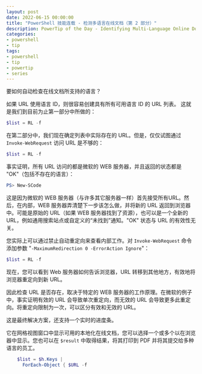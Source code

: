 ```yaml
---
layout: post
date: 2022-06-15 00:00:00
title: "PowerShell 技能连载 - 检测多语言在线文档（第 2 部分）"
description: PowerTip of the Day - Identifying Multi-Language Online Documents (Part 2)
categories:
- powershell
- tip
tags:
- powershell
- tip
- powertip
- series
---
```

要如何自动检查在线文档所支持的语言？

如果 URL 使用语言 ID，则很容易创建具有所有可用语言 ID 的 URL 列表。 这就是我们到目前为止第一部分中所做的：

```powershell
$list = RL -f
```

在第二部分中，我们现在确定列表中实际存在的 URL。但是，仅仅试图通过 `Invoke-WebRequest` 访问 URL 是不够的：

```powershell
$list = RL -f
```

事实证明，所有 URL 访问的都是微软的 WEB 服务器，并且返回的状态都是 "OK"（包括不存在的语言）：

```powershell
PS> New-SCode  
```

这是因为微软的 WEB 服务器（与许多其它服务器一样）首先接受所有URL。然后，在内部，WEB 服务器弄清楚下一步该怎么做，并将新的 URL 返回到浏览器中。可能是原始的 URL（如果 WEB 服务器找到了资源），也可以是一个全新的 URL，例如通用搜索站点或自定义的“未找到”通知。"OK" 状态与 URL 的有效性无关。

您实际上可以通过禁止自动重定向来查看内部工作。对 `Invoke-WebRequest` 命令添加参数 "`-MaximumRedirection 0 -ErrorAction Ignore`"：

```powershell
$list = RL -f
```

现在，您可以看到 Web 服务器如何告诉浏览器，URL 转移到其他地方，有效地将浏览器重定向到新 URL。

因此检查 URL 是否存在，取决于特定的 WEB 服务器的工作原理。在微软的例子中，事实证明有效的 URL 会导致单次重定向，而无效的 URL 会导致更多此重定向。将重定向限制为一次，可以区分有效和无效的 URL。

这是最终解决方案，还支持一个实时的进度条。

它在网格视图窗口中显示可用的本地化在线文档，您可以选择一个或多个以在浏览器中显示。您也可以在 `$result` 中取得结果，将其打印到 PDF 并将其提交给多种语言的员工。

```powershell
    $list = $h.Keys |
      ForEach-Object { $URL -f
```

<!--本文国际来源：[Identifying Multi-Language Online Documents (Part 2)](https://community.idera.com/database-tools/powershell/powertips/b/tips/posts/identifying-multi-language-online-documents-part-2)-->

